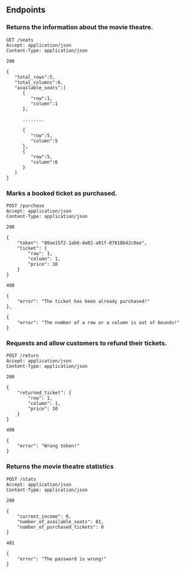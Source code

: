 ## Endpoints
### Returns the information about the movie theatre.
```
GET /seats
Accept: application/json
Content-Type: application/json

200

{
   "total_rows":5,
   "total_columns":6,
   "available_seats":[
      {
         "row":1,
         "column":1
      },

      ........

      {
         "row":5,
         "column":5
      },
      {
         "row":5,
         "column":6
      }
   ]
}

```

### Marks a booked ticket as purchased.
```
POST /purchase
Accept: application/json
Content-Type: application/json

200

{
    "token": "00ae15f2-1ab6-4a02-a01f-07810b42c0ee",
    "ticket": {
        "row": 1,
        "column": 1,
        "price": 10
    }
}

400

{
    "error": "The ticket has been already purchased!"
},

{
    "error": "The number of a row or a column is out of bounds!"
}

```

### Requests and allow customers to refund their tickets.
```
POST /return
Accept: application/json
Content-Type: application/json

200

{
    "returned_ticket": {
        "row": 1,
        "column": 1,
        "price": 10
    }
}

400

{
    "error": "Wrong token!"
}

```

### Returns the movie theatre statistics
```
POST /stats
Accept: application/json
Content-Type: application/json

200

{
    "current_income": 0,
    "number_of_available_seats": 81,
    "number_of_purchased_tickets": 0
}

401

{
    "error": "The password is wrong!"
}

```
